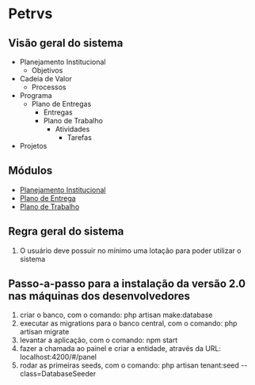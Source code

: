 # Petrvs

## Visão geral do sistema

- Planejamento Institucional
  - Objetivos
- Cadeia de Valor
  - Processos
- Programa
  - Plano de Entregas
    - Entregas
    - Plano de Trabalho
	  - Atividades
	    - Tarefas
- Projetos  

## Módulos

* [Planejamento Institucional](docs/Gestao/planejamento_institucional.md)
* [Plano de Entrega](docs/Gestao/plano_entrega.md)
* [Plano de Trabalho](docs/Gestao/plano_trabalho.md)

## Regra geral do sistema

1) O usuário deve possuir no mínimo uma lotação para poder utilizar o sistema

## Passo-a-passo para a instalação da versão 2.0 nas máquinas dos desenvolvedores

1. criar o banco, com o comando: php artisan make:database
2. executar as migrations para o banco central, com o comando: php artisan migrate
3. levantar a aplicação, com o comando: npm start
4. fazer a chamada ao painel e criar a entidade, através da URL: localhost:4200/#/panel
5. rodar as primeiras seeds, com o comando: php artisan tenant:seed --class=DatabaseSeeder